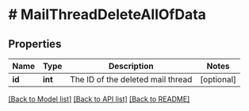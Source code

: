 # # MailThreadDeleteAllOfData

## Properties

Name | Type | Description | Notes
------------ | ------------- | ------------- | -------------
**id** | **int** | The ID of the deleted mail thread | [optional]

[[Back to Model list]](../../README.md#models) [[Back to API list]](../../README.md#endpoints) [[Back to README]](../../README.md)
